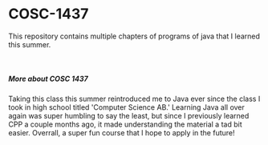 # COSC-1437
This repository contains multiple chapters of programs of java that I learned this summer.

<br/>

##### More about COSC 1437
Taking this class this summer reintroduced me to Java ever since the class I took in high school titled 'Computer Science AB.' 
Learning Java all over again was super humbling to say the least, but since I previously learned CPP a couple months ago, it
made understanding the material a tad bit easier. Overrall, a super fun course that I hope to apply in the future!



